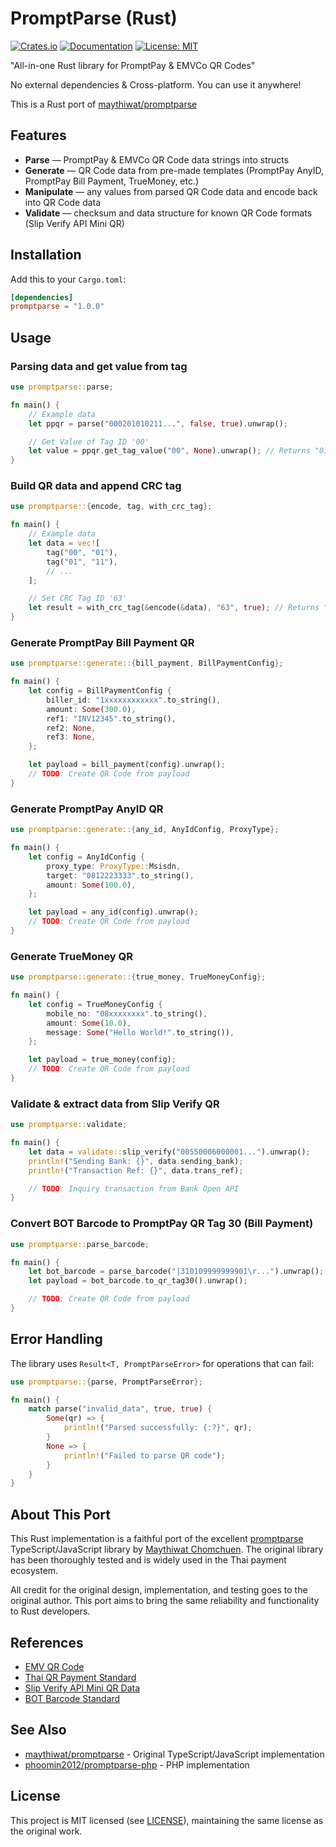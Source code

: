 # PromptParse (Rust)

[![Crates.io](https://img.shields.io/crates/v/promptparse.svg)](https://crates.io/crates/promptparse)
[![Documentation](https://docs.rs/promptparse/badge.svg)](https://docs.rs/promptparse)
[![License: MIT](https://img.shields.io/badge/License-MIT-yellow.svg)](https://opensource.org/licenses/MIT)

"All-in-one Rust library for PromptPay & EMVCo QR Codes"

No external dependencies & Cross-platform. You can use it anywhere!

This is a Rust port of [maythiwat/promptparse](https://github.com/maythiwat/promptparse)

## Features

- **Parse** — PromptPay & EMVCo QR Code data strings into structs
- **Generate** — QR Code data from pre-made templates (PromptPay AnyID, PromptPay Bill Payment, TrueMoney, etc.)
- **Manipulate** — any values from parsed QR Code data and encode back into QR Code data
- **Validate** — checksum and data structure for known QR Code formats (Slip Verify API Mini QR)

## Installation

Add this to your `Cargo.toml`:

```toml
[dependencies]
promptparse = "1.0.0"
```

## Usage

### Parsing data and get value from tag

```rust
use promptparse::parse;

fn main() {
    // Example data
    let ppqr = parse("000201010211...", false, true).unwrap();

    // Get Value of Tag ID '00'
    let value = ppqr.get_tag_value("00", None).unwrap(); // Returns "01"
}
```

### Build QR data and append CRC tag

```rust
use promptparse::{encode, tag, with_crc_tag};

fn main() {
    // Example data
    let data = vec![
        tag("00", "01"),
        tag("01", "11"),
        // ...
    ];

    // Set CRC Tag ID '63'
    let result = with_crc_tag(&encode(&data), "63", true); // Returns "000201010211..."
}
```

### Generate PromptPay Bill Payment QR

```rust
use promptparse::generate::{bill_payment, BillPaymentConfig};

fn main() {
    let config = BillPaymentConfig {
        biller_id: "1xxxxxxxxxxxx".to_string(),
        amount: Some(300.0),
        ref1: "INV12345".to_string(),
        ref2: None,
        ref3: None,
    };

    let payload = bill_payment(config).unwrap();
    // TODO: Create QR Code from payload
}
```

### Generate PromptPay AnyID QR

```rust
use promptparse::generate::{any_id, AnyIdConfig, ProxyType};

fn main() {
    let config = AnyIdConfig {
        proxy_type: ProxyType::Msisdn,
        target: "0812223333".to_string(),
        amount: Some(100.0),
    };

    let payload = any_id(config).unwrap();
    // TODO: Create QR Code from payload
}
```

### Generate TrueMoney QR

```rust
use promptparse::generate::{true_money, TrueMoneyConfig};

fn main() {
    let config = TrueMoneyConfig {
        mobile_no: "08xxxxxxxx".to_string(),
        amount: Some(10.0),
        message: Some("Hello World!".to_string()),
    };

    let payload = true_money(config);
    // TODO: Create QR Code from payload
}
```

### Validate & extract data from Slip Verify QR

```rust
use promptparse::validate;

fn main() {
    let data = validate::slip_verify("00550006000001...").unwrap();
    println!("Sending Bank: {}", data.sending_bank);
    println!("Transaction Ref: {}", data.trans_ref);

    // TODO: Inquiry transaction from Bank Open API
}
```

### Convert BOT Barcode to PromptPay QR Tag 30 (Bill Payment)

```rust
use promptparse::parse_barcode;

fn main() {
    let bot_barcode = parse_barcode("|310109999999901\r...").unwrap();
    let payload = bot_barcode.to_qr_tag30().unwrap();

    // TODO: Create QR Code from payload
}
```

## Error Handling

The library uses `Result<T, PromptParseError>` for operations that can fail:

```rust
use promptparse::{parse, PromptParseError};

fn main() {
    match parse("invalid_data", true, true) {
        Some(qr) => {
            println!("Parsed successfully: {:?}", qr);
        }
        None => {
            println!("Failed to parse QR code");
        }
    }
}
```

## About This Port

This Rust implementation is a faithful port of the excellent [promptparse](https://github.com/maythiwat/promptparse) TypeScript/JavaScript library by [Maythiwat Chomchuen](https://github.com/maythiwat). The original library has been thoroughly tested and is widely used in the Thai payment ecosystem.

All credit for the original design, implementation, and testing goes to the original author. This port aims to bring the same reliability and functionality to Rust developers.

## References

- [EMV QR Code](https://www.emvco.com/emv-technologies/qrcodes/)
- [Thai QR Payment Standard](https://www.bot.or.th/content/dam/bot/fipcs/documents/FPG/2562/ThaiPDF/25620084.pdf)
- [Slip Verify API Mini QR Data](https://developer.scb/assets/documents/documentation/qr-payment/extracting-data-from-mini-qr.pdf)
- [BOT Barcode Standard](https://www.bot.or.th/content/dam/bot/documents/th/our-roles/payment-systems/about-payment-systems/Std_Barcode.pdf)

## See Also

- [maythiwat/promptparse](https://github.com/maythiwat/promptparse) - Original TypeScript/JavaScript implementation
- [phoomin2012/promptparse-php](https://github.com/phoomin2012/promptparse-php) - PHP implementation

## License

This project is MIT licensed (see [LICENSE](LICENSE)), maintaining the same license as the original work.